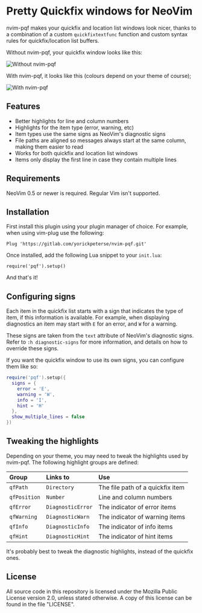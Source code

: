 # Pretty Quickfix windows for NeoVim

nvim-pqf makes your quickfix and location list windows look nicer, thanks to a
combination of a custom `quickfixtextfunc` function and custom syntax rules for
quickfix/location list buffers.

Without nvim-pqf, your quickfix window looks like this:

![Without nvim-pqf](https://user-images.githubusercontent.com/67771985/233227256-5af448b9-f718-49c3-bece-0b68ec152bc8.png)

With nvim-pqf, it looks like this (colours depend on your theme of course);

![With nvim-pqf](https://user-images.githubusercontent.com/67771985/233227328-b64a1929-dd97-463c-b3d9-01c2d029d944.png)

## Features

- Better highlights for line and column numbers
- Highlights for the item type (error, warning, etc)
- Item types use the same signs as NeoVim's diagnostic signs
- File paths are aligned so messages always start at the same column, making
  them easier to read
- Works for both quickfix and location list windows
- Items only display the first line in case they contain multiple lines

## Requirements

NeoVim 0.5 or newer is required. Regular Vim isn't supported.

## Installation

First install this plugin using your plugin manager of choice. For example, when
using vim-plug use the following:

    Plug 'https://gitlab.com/yorickpeterse/nvim-pqf.git'

Once installed, add the following Lua snippet to your `init.lua`:

    require('pqf').setup()

And that's it!

## Configuring signs

Each item in the quickfix list starts with a sign that indicates the type of
item, if this information is available. For example, when displaying diagnostics
an item may start with `E` for an error, and `W` for a warning.

These signs are taken from the `text` attribute of NeoVim's diagnostic signs.
Refer to `:h diagnostic-signs` for more information, and details on how to
override these signs.

If you want the quickfix window to use its own signs, you can configure them
like so:

```lua
require('pqf').setup({
  signs = {
    error = 'E',
    warning = 'W',
    info = 'I',
    hint = 'H'
  },
  show_multiple_lines = false
})
```

## Tweaking the highlights

Depending on your theme, you may need to tweak the highlights used by nvim-pqf.
The following highlight groups are defined:

| Group        | Links to          | Use
|:-------------|:------------------|:-----------------------------------
| `qfPath`     | `Directory`       | The file path of a quickfix item
| `qfPosition` | `Number`          | Line and column numbers
| `qfError`    | `DiagnosticError` | The indicator of error items
| `qfWarning`  | `DiagnosticWarn`  | The indicator of warning items
| `qfInfo`     | `DiagnosticInfo`  | The indicator of info items
| `qfHint`     | `DiagnosticHint`  | The indicator of hint items

It's probably best to tweak the diagnostic highlights, instead of the quickfix
ones.

## License

All source code in this repository is licensed under the Mozilla Public License
version 2.0, unless stated otherwise. A copy of this license can be found in the
file "LICENSE".
